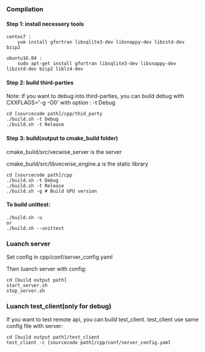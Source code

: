 ### Compilation
#### Step 1: install necessery tools

    centos7 : 
        yum install gfortran libsqlite3-dev libsnappy-dev libzstd-dev bzip2
        
    ubuntu16.04 : 
        sudo apt-get install gfortran libsqlite3-dev libsnappy-dev libzstd-dev bzip2 liblz4-dev

#### Step 2: build third-parties
Note: If you want to debug into third-parties, you can build debug with CXXFLAGS='-g -O0' with option 
: -t Debug

    cd [sourcecode path]/cpp/thid_party
    ./build.sh -t Debug
    ./build.sh -t Release
    
#### Step 3: build(output to cmake_build folder)
cmake_build/src/vecwise_server is the server

cmake_build/src/libvecwise_engine.a is the static library

    cd [sourcecode path]/cpp
    ./build.sh -t Debug
    ./build.sh -t Release
    ./build.sh -g # Build GPU version
    
#### To build unittest:
    
    ./build.sh -u
    or
    ./build.sh --unittest
    
    
### Luanch server
Set config in cpp/conf/server_config.yaml

Then luanch server with config:
    
    cd [build output path]
    start_server.sh
    stop_server.sh

### Luanch test_client(only for debug)
If you want to test remote api, you can build test_client.
test_client use same config file with server:
    
    cd [build output path]/test_client
    test_client -c [sourcecode path]/cpp/conf/server_config.yaml

